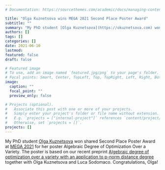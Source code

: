 ```yaml
---
# Documentation: https://sourcethemes.com/academic/docs/managing-content/

title: "Olga Kuznetsova wins MEGA 2021 Second Place Poster Award"
subtitle: ""
summary: "My PhD student [Olga Kuznetsova](https://okuznetsova.com) won shared Second Place Poster Award at [MEGA 2021](https://puremath.no/mega2021/) for her poster Algebraic Degree of Optimization Over a Variety. The poster is based on our recent preprint [Algebraic degree of optimization over a variety with an application to p-norm distance degree](https://arxiv.org/abs/2105.07785) together with Olga Kuznetsova and Luca Sodomaco. Congratulations, Olga!"
authors: []
tags: []
categories: []
date: 2021-06-10
lastmod:
featured: false
draft: false

# Featured image
# To use, add an image named `featured.jpg/png` to your page's folder.
# Focal points: Smart, Center, TopLeft, Top, TopRight, Left, Right, BottomLeft, Bottom, BottomRight.
image:
  caption: ""
  focal_point: ""
  preview_only: false

# Projects (optional).
#   Associate this post with one or more of your projects.
#   Simply enter your project's folder or file name without extension.
#   E.g. `projects = ["internal-project"]` references `content/project/deep-learning/index.md`.
#   Otherwise, set `projects = []`.
projects: []
---
```


My PhD student [Olga Kuznetsova](https://okuznetsova.com) won shared Second Place Poster Award at [MEGA 2021](https://puremath.no/mega2021/) for her poster Algebraic Degree of Optimization Over a Variety. The poster is based on our recent preprint [Algebraic degree of optimization over a variety with an application to p-norm distance degree](https://arxiv.org/abs/2105.07785) together with Olga Kuznetsova and Luca Sodomaco. Congratulations, Olga!
